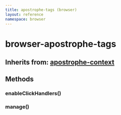 ```yaml
---
title: apostrophe-tags (browser)
layout: reference
namespace: browser
---
```


# browser-apostrophe-tags

## Inherits from: [apostrophe-context](https://github.com/apostrophecms/apostrophe-documentation/tree/e71017392b54a258d8d72811456c862139150a96/modules/apostrophe-utils/browser-apostrophe-context.html)

## Methods

### enableClickHandlers\(\)

### manage\(\)

